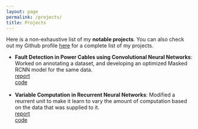 ```yaml
---
layout: page
permalink: /projects/
title: Projects
---
```


Here is a non-exhaustive list of my <b>notable projects</b>. You can also check out my Github profile <a href="">here</a> for a complete list of my projects.

<ul>
	<li>
		<b>Fault Detection in Power Cables using Convolutional Neural Networks</b>: Worked on annotating a dataset, and developing an optimized Masked RCNN model for the same data.<br>
		<a href="project_1.pdf"><div class="color-button">report</div></a><a href=""><div class="color-button">code</div></a>
	</li><br>
	<li>
		<b>Variable Computation in Recurrent Neural Networks</b>: Modified a reurrent unit to make it learn to vary the amount of computation based on the data that was supplied to it.<br>
		<a href="project_1.pdf"><div class="color-button">report</div></a><a href=""><div class="color-button">code</div></a>
	</li><br>

</ul>